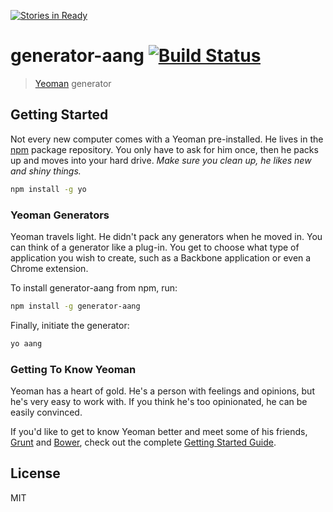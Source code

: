 [![Stories in Ready](https://badge.waffle.io/derduher/generator-aang.png?label=ready&title=Ready)](https://waffle.io/derduher/generator-aang)
# generator-aang [![Build Status](https://secure.travis-ci.org/derduher/generator-aang.png?branch=master)](https://travis-ci.org/derduher/generator-aang)

> [Yeoman](http://yeoman.io) generator

## Getting Started

Not every new computer comes with a Yeoman pre-installed. He lives in the [npm](https://npmjs.org) package repository. You only have to ask for him once, then he packs up and moves into your hard drive. *Make sure you clean up, he likes new and shiny things.*

```bash
npm install -g yo
```

### Yeoman Generators

Yeoman travels light. He didn't pack any generators when he moved in. You can think of a generator like a plug-in. You get to choose what type of application you wish to create, such as a Backbone application or even a Chrome extension.

To install generator-aang from npm, run:

```bash
npm install -g generator-aang
```

Finally, initiate the generator:

```bash
yo aang
```

### Getting To Know Yeoman

Yeoman has a heart of gold. He's a person with feelings and opinions, but he's very easy to work with. If you think he's too opinionated, he can be easily convinced.

If you'd like to get to know Yeoman better and meet some of his friends, [Grunt](http://gruntjs.com) and [Bower](http://bower.io), check out the complete [Getting Started Guide](https://github.com/yeoman/yeoman/wiki/Getting-Started).


## License

MIT
